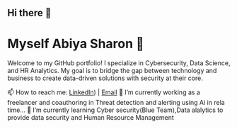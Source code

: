 ## Hi there 👋

# Myself Abiya Sharon 👋

Welcome to my GitHub portfolio! I specialize in Cybersecurity, Data Science, and HR Analytics. My goal is to bridge the gap between technology and business to create data-driven solutions with security at their core.

📫 How to reach me: [LinkedIn](https://www.linkedin.com/in/abiya-sharon-30js/)) | [Email](mailto:abiyasharon30@gmail.com)
🔭 I’m currently working as a freelancer and coauthoring in Threat detection and alerting using Ai in rela time...
🌱 I’m currently learning Cyber security(Blue Team),Data alalytics to provide data security and Human Resource Management


